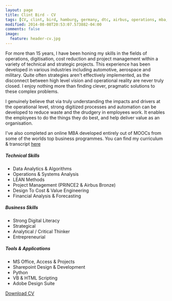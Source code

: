 ```yaml
---
layout: page
title: Clint Bird - CV
tags: [CV, clint, bird, hamburg, germany, dtc, airbus, operations, mba, cost, reduction, digital, transformation, python, digitization, big data, algorithms]
modified: 2014-08-08T20:53:07.573882-04:00
comments: false
image:
  feature: header-cv.jpg
---
```

For more than 15 years, I have been honing my skills in the fields of operations, digitisation, cost reduction and project management within a variety of technical and strategic projects. This experience has been developed in various industries including automotive, aerospace and military. Quite often strategies aren't effectively implemented, as the disconnect between high level vision and operational reality are never truly closed. I enjoy nothing more than finding clever, pragmatic solutions to these complex problems.

I genuinely believe that via truly understanding the impacts and drivers at the operational level, strong digitized processes and automation can be developed to reduce waste and the drudgery in employees work. It enables the employees to do the things they do best, and help deliver value as an organisation.

I've also completed an online MBA developed entirely out of MOOCs from some of the worlds top business programmes. You can find my curriculum & transcript [here](/mba)

##### Technical Skills
* Data Analytics & Algorithms
* Operations & Systems Analysis
* LEAN Methods
* Project Management (PRINCE2 & Airbus Bronze)
* Design To Cost & Value Engineering
* Financial Analysis & Forecasting

##### Business Skills
* Strong Digital Literacy
* Strategical
* Analytical / Critical Thinker
* Entrepreneurial

##### Tools & Applications
* MS Office, Access & Projects
* Sharepoint Design & Development
* Python
* VB & HTML Scripting
* Adobe Design Suite

<a href="/files/Clint Bird - CV.pdf" class="btn">Download CV</a>
